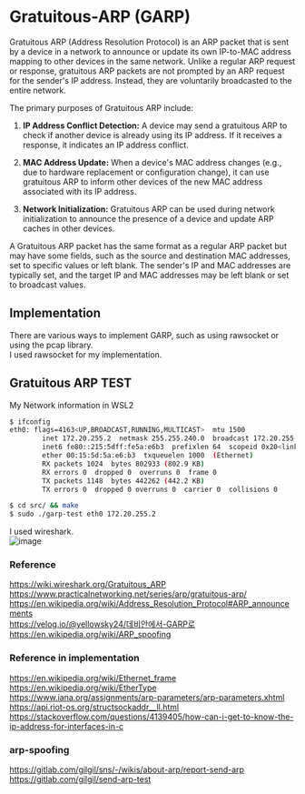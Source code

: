 # Gratuitous-ARP (GARP)
Gratuitous ARP (Address Resolution Protocol) is an ARP packet that is sent by a device in a network to announce or update its own IP-to-MAC address mapping to other devices in the same network. Unlike a regular ARP request or response, gratuitous ARP packets are not prompted by an ARP request for the sender's IP address. Instead, they are voluntarily broadcasted to the entire network.

The primary purposes of Gratuitous ARP include:

1. **IP Address Conflict Detection:** A device may send a gratuitous ARP to check if another device is already using its IP address. If it receives a response, it indicates an IP address conflict.

2. **MAC Address Update:** When a device's MAC address changes (e.g., due to hardware replacement or configuration change), it can use gratuitous ARP to inform other devices of the new MAC address associated with its IP address.

3. **Network Initialization:** Gratuitous ARP can be used during network initialization to announce the presence of a device and update ARP caches in other devices.

A Gratuitous ARP packet has the same format as a regular ARP packet but may have some fields, such as the source and destination MAC addresses, set to specific values or left blank. The sender's IP and MAC addresses are typically set, and the target IP and MAC addresses may be left blank or set to broadcast values.
## Implementation
There are various ways to implement GARP, such as using rawsocket or using the pcap library.  
I used rawsocket for my implementation.

## Gratuitous ARP TEST
My Network information in WSL2
```bash
$ ifconfig
eth0: flags=4163<UP,BROADCAST,RUNNING,MULTICAST>  mtu 1500
        inet 172.20.255.2  netmask 255.255.240.0  broadcast 172.20.255.255
        inet6 fe80::215:5dff:fe5a:e6b3  prefixlen 64  scopeid 0x20<link>
        ether 00:15:5d:5a:e6:b3  txqueuelen 1000  (Ethernet)
        RX packets 1024  bytes 802933 (802.9 KB)
        RX errors 0  dropped 0  overruns 0  frame 0
        TX packets 1148  bytes 442262 (442.2 KB)
        TX errors 0  dropped 0 overruns 0  carrier 0  collisions 0
```
```bash
$ cd src/ && make
$ sudo ./garp-test eth0 172.20.255.2
```
I used wireshark.  
![image](https://github.com/cryptogus/Gratuitous-ARP/assets/60291830/403279ec-16b2-4859-9256-45596d157203)
### Reference  
https://wiki.wireshark.org/Gratuitous_ARP  
https://www.practicalnetworking.net/series/arp/gratuitous-arp/  
https://en.wikipedia.org/wiki/Address_Resolution_Protocol#ARP_announcements  
https://velog.io/@yellowsky24/데비안에서-GARP로  
https://en.wikipedia.org/wiki/ARP_spoofing

### Reference in implementation
https://en.wikipedia.org/wiki/Ethernet_frame  
https://en.wikipedia.org/wiki/EtherType  
https://www.iana.org/assignments/arp-parameters/arp-parameters.xhtml  
https://api.riot-os.org/structsockaddr__ll.html  
https://stackoverflow.com/questions/4139405/how-can-i-get-to-know-the-ip-address-for-interfaces-in-c

### arp-spoofing
https://gitlab.com/gilgil/sns/-/wikis/about-arp/report-send-arp  
https://gitlab.com/gilgil/send-arp-test  